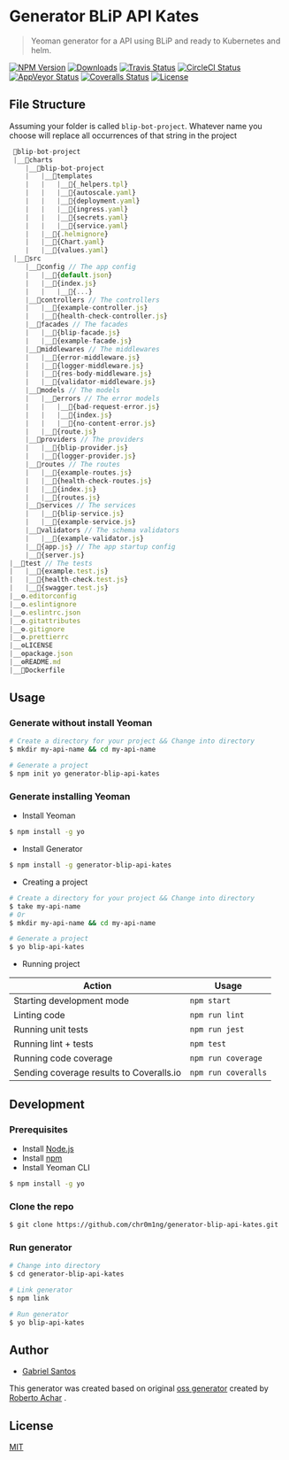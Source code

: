 # Generator BLiP API Kates

> Yeoman generator for a API using BLiP and ready to Kubernetes and helm.

[![NPM Version][npm-badge]][npm-url]
[![Downloads][npm-downloads-badge]][npm-downloads-url]
[![Travis Status][travis-badge]][travis-url]
[![CircleCI Status][circleci-badge]][circleci-url]
[![AppVeyor Status][appveyor-badge]][appveyor-url]
[![Coveralls Status][coveralls-badge]][coveralls-url]
[![License][license-badge]][license-url]

## File Structure

Assuming your folder is called `blip-bot-project`.
Whatever name you choose will replace all occurrences of that string in the project

```js
 📁blip-bot-project
 |__📁charts
    |__📁blip-bot-project
    |   |__📁templates
    |   |   |__📃{_helpers.tpl}
    |   |   |__📃{autoscale.yaml}
    |   |   |__📃{deployment.yaml}
    |   |   |__📃{ingress.yaml}
    |   |   |__📃{secrets.yaml}
    |   |   |__📃{service.yaml}
    |   |__📃{.helmignore}
    |   |__📃{Chart.yaml}
    |   |__📃{values.yaml}
 |__📁src
    |__📁config // The app config
    |   |__📃{default.json}
    |   |__📃{index.js}
    |   |   |__📃{...}
    |__📁controllers // The controllers
    |   |__📃{example-controller.js}
    |   |__📃{health-check-controller.js}
    |__📁facades // The facades
    |   |__📃{blip-facade.js}
    |   |__📃{example-facade.js}
    |__📁middlewares // The middlewares
    |   |__📃{error-middleware.js}
    |   |__📃{logger-middleware.js}
    |   |__📃{res-body-middleware.js}
    |   |__📃{validator-middleware.js}
    |__📁models // The models
    |   |__📁errors // The error models
    |   |   |__📃{bad-request-error.js}
    |   |   |__📃{index.js}
    |   |   |__📃{no-content-error.js}
    |   |__📃{route.js}
    |__📁providers // The providers
    |   |__📃{blip-provider.js}
    |   |__📃{logger-provider.js}
    |__📁routes // The routes
    |   |__📃{example-routes.js}
    |   |__📃{health-check-routes.js}
    |   |__📃{index.js}
    |   |__📃{routes.js}
    |__📁services // The services
    |   |__📃{blip-service.js}
    |   |__📃{example-service.js}
    |__📁validators // The schema validators
    |   |__📃{example-validator.js}
    |__📃{app.js} // The app startup config
    |__📃{server.js}
|__📁test // The tests
|   |__📃{example.test.js}
|   |__📃{health-check.test.js}
|   |__📃{swagger.test.js}
|__⚙️.editorconfig
|__⚙️.eslintignore
|__⚙️.eslintrc.json
|__⚙️.gitattributes
|__⚙️.gitignore
|__⚙️.prettierrc
|__⚙️LICENSE
|__⚙️package.json
|__⚙️README.md
|__🐋Dockerfile
```

## Usage

### Generate without install Yeoman

```bash
# Create a directory for your project && Change into directory
$ mkdir my-api-name && cd my-api-name

# Generate a project
$ npm init yo generator-blip-api-kates
```

### Generate installing Yeoman

-   Install Yeoman

```bash
$ npm install -g yo
```

-   Install Generator

```bash
$ npm install -g generator-blip-api-kates
```

-   Creating a project

```bash
# Create a directory for your project && Change into directory
$ take my-api-name
# Or
$ mkdir my-api-name && cd my-api-name

# Generate a project
$ yo blip-api-kates
```

-   Running project

| Action                                   | Usage               |
|------------------------------------------|---------------------|
| Starting development mode                | `npm start`         |
| Linting code                             | `npm run lint`      |
| Running unit tests                       | `npm run jest`      |
| Running lint + tests                     | `npm test`          |
| Running code coverage                    | `npm run coverage`  |
| Sending coverage results to Coveralls.io | `npm run coveralls` |

## Development

### Prerequisites

-   Install [Node.js](https://nodejs.org)
-   Install [npm](https://www.npmjs.com/)
-   Install Yeoman CLI

```bash
$ npm install -g yo
```

### Clone the repo

```bash
$ git clone https://github.com/chr0m1ng/generator-blip-api-kates.git
```

### Run generator

```bash
# Change into directory
$ cd generator-blip-api-kates

# Link generator
$ npm link

# Run generator
$ yo blip-api-kates
```

## Author

-   [Gabriel Santos](https://twitter.com/alitalvez)

This generator was created based on original [oss generator](https://github.com/robertoachar/generator-blip-api-kates) created by [Roberto Achar](https://twitter.com/robertoachar) .

## License

[MIT](https://github.com/chr0m1ng/generator-blip-api-kates/blob/master/LICENSE)

[npm-badge]: https://img.shields.io/npm/v/generator-blip-api-kates.svg
[npm-url]: https://www.npmjs.com/package/generator-blip-api-kates
[npm-downloads-badge]: https://img.shields.io/npm/dt/generator-blip-api-kates.svg
[npm-downloads-url]: https://www.npmjs.com/package/generator-blip-api-kates
[travis-badge]: https://travis-ci.org/chr0m1ng/generator-blip-api-kates.svg?branch=master
[travis-url]: https://travis-ci.org/chr0m1ng/generator-blip-api-kates
[circleci-badge]: https://circleci.com/gh/chr0m1ng/generator-blip-api-kates/tree/master.svg?style=shield
[circleci-url]: https://circleci.com/gh/chr0m1ng/generator-blip-api-kates
[appveyor-badge]: https://ci.appveyor.com/api/projects/status/github/chr0m1ng/generator-blip-api-kates?branch=master&svg=true
[appveyor-url]: https://ci.appveyor.com/project/chr0m1ng/generator-blip-api-kates
[coveralls-badge]: https://coveralls.io/repos/github/chr0m1ng/generator-blip-api-kates/badge.svg?branch=master
[coveralls-url]: https://coveralls.io/github/chr0m1ng/generator-blip-api-kates?branch=master
[license-badge]: https://img.shields.io/github/license/chr0m1ng/generator-blip-api-kates.svg
[license-url]: https://opensource.org/licenses/MIT
